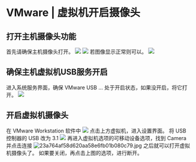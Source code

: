 # VMware | 虚拟机开启摄像头
## 打开主机摄像头功能
首先请确保主机摄像头打开。
![](https://typora-birdy.oss-cn-guangzhou.aliyuncs.com/20240503135417.png)
![](https://typora-birdy.oss-cn-guangzhou.aliyuncs.com/20240503135447.png)
若图像显示正常则可以。
![](https://typora-birdy.oss-cn-guangzhou.aliyuncs.com/20240503135529.png)

## 确保主机虚拟机USB服务开启
进入系统服务界面，确保 VMware USB ... 处于开启状态，如果没开启，将它打开。
![](https://typora-birdy.oss-cn-guangzhou.aliyuncs.com/20240503140104.png)
## 开启虚拟机摄像头
在 VMware Workstation 软件中
![](https://typora-birdy.oss-cn-guangzhou.aliyuncs.com/20240503135638.png)
点击上方虚拟机，进入设置界面。
将 USB 控制器的 USB 改为 3.1
![](https://typora-birdy.oss-cn-guangzhou.aliyuncs.com/20240503135712.png)
再进入虚拟机选项的可移动设备选项，找到 Camera 并点击连接
![23a764af58d620aa58e6fb01b080c79.jpg](https://typora-birdy.oss-cn-guangzhou.aliyuncs.com/23a764af58d620aa58e6fb01b080c79.jpg)
之后就可以打开虚拟机摄像头了。
如果要关闭，再点击上图的选项，进行断开。


